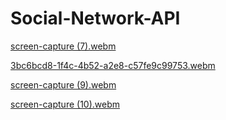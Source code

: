 # Social-Network-API

[screen-capture (7).webm](https://github.com/jmaduafo/Social-Network-API/assets/87540591/bce601ae-f6f0-42fa-81ed-7ecb37c3ca19)

[3bc6bcd8-1f4c-4b52-a2e8-c57fe9c99753.webm](https://github.com/jmaduafo/Social-Network-API/assets/87540591/3f5c9676-68f0-4912-8e0c-d54ab5486c95)

[screen-capture (9).webm](https://github.com/jmaduafo/Social-Network-API/assets/87540591/0b8909ae-86c2-4b6d-bd3d-b03e5d42bd79)

[screen-capture (10).webm](https://github.com/jmaduafo/Social-Network-API/assets/87540591/9c351b50-a5ff-411b-bb58-b0e5ca3974dc)


